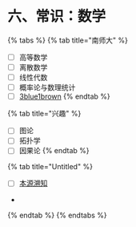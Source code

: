 # 六、常识：数学

{% tabs %}
{% tab title="南师大" %}
* [ ] 高等数学
* [ ] 离散数学
* [ ] 线性代数
* [ ] 概率论与数理统计
* [ ] [3blue1brown](https://www.3blue1brown.com/)
{% endtab %}

{% tab title="兴趣" %}
* [ ] 图论
* [ ] 拓扑学
* [ ] 因果论
{% endtab %}

{% tab title="Untitled" %}
* [ ] [本源溯知](https://learn.originqc.com.cn/)
*
{% endtab %}
{% endtabs %}

